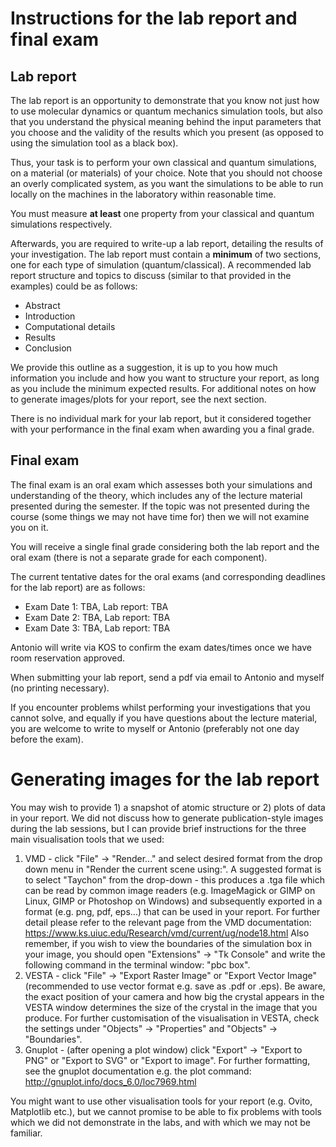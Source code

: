 # Instructions for the lab report and final exam

## Lab report

The lab report is an opportunity to demonstrate that you know not just how to use molecular dynamics or quantum mechanics simulation tools, but also that you understand the physical meaning behind the input parameters that you choose and the validity of the results which you present (as opposed to using the simulation tool as a black box). 

Thus, your task is to perform your own classical and quantum simulations, on a material (or materials) of your choice. Note that you should not choose an overly complicated system, as you want the simulations to be able to run locally on the machines in the laboratory within reasonable time.

You must measure **at least** one property from your classical and quantum simulations respectively.

Afterwards, you are required to write-up a lab report, detailing the results of your investigation. The lab report must contain a **minimum** of two sections, one for each type of simulation (quantum/classical). A recommended lab report structure and topics to discuss (similar to that provided in the examples) could be as follows:
- Abstract
- Introduction
- Computational details
- Results
- Conclusion

We provide this outline as a suggestion, it is up to you how much information you include and how you want to structure your report, as long as you include the minimum expected results. For additional notes on how to generate images/plots for your report, see the next section.

There is no individual mark for your lab report, but it considered together with your performance in the final exam when awarding you a final grade.

## Final exam

The final exam is an oral exam which assesses both your simulations and understanding of the theory, which includes any of the lecture material presented during the semester. If the topic was not presented during the course (some things we may not have time for) then we will not examine you on it.

You will receive a single final grade considering both the lab report and the oral exam (there is not a separate grade for each component).

The current tentative dates for the oral exams (and corresponding deadlines for the lab report) are as follows:
- Exam Date 1: TBA, Lab report: TBA
- Exam Date 2: TBA, Lab report: TBA
- Exam Date 3: TBA, Lab report: TBA

Antonio will write via KOS to confirm the exam dates/times once we have room reservation approved.

When submitting your lab report, send a pdf via email to Antonio and myself (no printing necessary).

If you encounter problems whilst performing your investigations that you cannot solve, and equally if you have questions about the lecture material, you are welcome to write to myself or Antonio (preferably not one day before the exam).

# Generating images for the lab report

You may wish to provide 1) a snapshot of atomic structure or 2) plots of data in your report. We did not discuss how to generate publication-style images during the lab sessions, but I can provide brief instructions for the three main visualisation tools that we used:
1. VMD - click "File" -> "Render..." and select desired format from the drop down menu in "Render the current scene using:". A suggested format is to select "Taychon" from the drop-down - this produces a .tga file which can be read by common image readers (e.g. ImageMagick or GIMP on Linux, GIMP or Photoshop on Windows) and subsequently exported in a format (e.g. png, pdf, eps...) that can be used in your report. For further detail please refer to the relevant page from the VMD documentation:
https://www.ks.uiuc.edu/Research/vmd/current/ug/node18.html
Also remember, if you wish to view the boundaries of the simulation box in your image, you should open "Extensions" -> "Tk Console" and write the following command in the terminal window: "pbc box".
2. VESTA - click "File" -> "Export Raster Image" or "Export Vector Image" (recommended to use vector format e.g. save as .pdf or .eps). Be aware, the exact position of your camera and how big the crystal appears in the VESTA window determines the size of the crystal in the image that you produce. For further customisation of the visualisation in VESTA, check the settings under "Objects" -> "Properties" and "Objects" -> "Boundaries".
3. Gnuplot - (after opening a plot window) click "Export" -> "Export to PNG" or "Export to SVG" or "Export to image". For further formatting, see the gnuplot documentation e.g. the plot command:
http://gnuplot.info/docs_6.0/loc7969.html

You might want to use other visualisation tools for your report (e.g. Ovito, Matplotlib etc.), but we cannot promise to be able to fix problems with tools which we did not demonstrate in the labs, and with which we may not be familiar.
